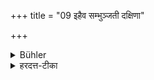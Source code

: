 +++
title = "09 इहैव सम्भुञ्जती दक्षिणा"

+++

<details><summary>Bühler</summary>

9. The meaning (of the verse) is, that gifts which are eaten (and offered) mutually by relations, (and thus go) from one house to the other, peṛṣ in this world.
</details>

<details><summary>हरदत्त-टीका</summary>

## सूत्रम्
इहैव सम्भुञ्जतीति दक्षिणा कुलात्कुलं विनश्यति ॥९॥  
### प्रस्तावः
तद्व्याचष्टे—  
## टिप्पनी
सम्भुञ्जती परस्परभोजनस्य निमित्तभूता दक्षिणा श्राद्धे दानक्रिया गृहात् गृहं गत्वा इहैव लोके नश्यतीत्यर्थः ॥९॥
</details>
